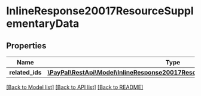 # InlineResponse20017ResourceSupplementaryData

## Properties
Name | Type | Description | Notes
------------ | ------------- | ------------- | -------------
**related_ids** | [**\PayPal\RestApi\Model\InlineResponse20017ResourceSupplementaryDataRelatedIds**](InlineResponse20017ResourceSupplementaryDataRelatedIds.md) |  | [optional] 

[[Back to Model list]](../README.md#documentation-for-models) [[Back to API list]](../README.md#documentation-for-api-endpoints) [[Back to README]](../README.md)


